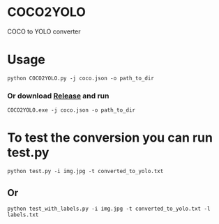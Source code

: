 # COCO2YOLO
COCO to YOLO converter

# Usage

`python COCO2YOLO.py -j coco.json -o path_to_dir`
### Or download [Release](https://github.com/alexmihalyk23/COCO2YOLO/releases/download/v1.0.0/) and run
`COCO2YOLO.exe -j coco.json -o path_to_dir`

# To test the conversion you can run test.py
`python test.py -i img.jpg -t converted_to_yolo.txt`
## Or
`python test_with_labels.py -i img.jpg -t converted_to_yolo.txt -l labels.txt`
